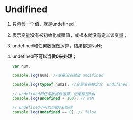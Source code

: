 # Undifined

1. 只包含一个值，就是undefined；

2. 表示变量没有被初始化或赋值，或根本就没有定义该变量；

3. undefined和任何数据做运算，结果都是NaN;

4. undefined**不可以当做0来处理**；

   ```javascript
   var num;
   
   console.log(num); //变量没有赋值 undifined
   
   console.log(typeof num2); //变量没有被定义  undifined
   
   // undefined和任何数据做运算，结果都是NaN
   console.log(undefined + 100); // NaN
   
   // undefined不可以当做0来处理
   console.log(undefined == 0); // false
   ```


## 